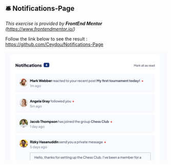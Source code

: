 ## 🛎️ Notifications-Page

*This exercise is provided by **FrontEnd Mentor** (https://www.frontendmentor.io/)*

Follow the link below to see the result : https://github.com/Ceydou/Notifications-Page

![alt text](https://github.com/Ceydou/Notifications-Page/blob/main/Thumbnail.png)
